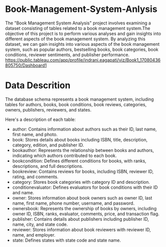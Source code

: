 # Book-Management-System-Anlysis
The "Book Management System Analysis" project involves examining a dataset consisting of tables related to a book management system.The objective of this project is to perform various analyses and gain insights into different aspects of the book management system. By analyzing this dataset, we can gain insights into various aspects of the book management system, such as popular authors, bestselling books, book categories, book conditions, reviewer sentiments, and publisher performance.
https://public.tableau.com/app/profile/indrani.eagapati/viz/Book1_17080436805750/Dashboard1


# Data Descrition
The database schema represents a book management system, including tables for authors, books, book conditions, book reviews, categories, owners, publishers, reviewers, and states.

Here's a description of each table:

- author: Contains information about authors such as their ID, last name, first name, and photo.
- book: Stores details about books including ISBN, title, description, category, edition, and publisher ID.
- bookauthor: Represents the relationship between books and authors, indicating which authors contributed to each book.
- bookcondition: Defines different conditions for books, with ranks, descriptions, and full descriptions.
- bookreview: Contains reviews for books, including ISBN, reviewer ID, rating, and comments.
- category: Stores book categories with category ID and description.
- conditionevaluator: Defines evaluators for book conditions with their ID and name.
- owner: Stores information about book owners such as owner ID, last name, first name, phone number, username, and password.
- ownersbook: Represents the ownership of books by owners, including owner ID, ISBN, ranks, evaluator, comments, price, and transaction flag.
- publisher: Contains details about publishers including publisher ID, name, city, and state code.
- reviewer: Stores information about book reviewers with reviewer ID, name, and employer.
- state: Defines states with state code and state name.



